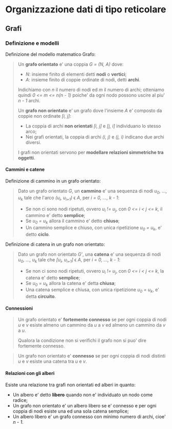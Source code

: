 # Organizzazione dati di tipo reticolare

## Grafi

### Definizione e modelli

Definizione del modello matematico Grafo:
> Un **grafo orientato** e' una coppia _G = (N, A)_ dove:
> * _N_: insieme finito di elementi detti **nodi** o **vertici**;
> * _A_: insieme finito di coppie ordinate di nodi, detti **archi**.
> 
> Indichiamo con _n_ il numero di nodi ed _m_ il numero di archi; otteniamo quindi _0 <= m <= n(n - 1)_ poiche' da ogni nodo possono uscire al piu' _n - 1_ archi.
> 
> Un **grafo non orientato** e' un grafo dove l'insieme _A_ e' composto da coppie non ordinate _[i, j]_:
> * La coppia di archi **non orientati** _[i, j]_ e _[j, i]_ individuano lo stesso arco;
> * Nei grafi orientati, la coppia di archi _(i, j)_ e _(j, i)_ indicano due archi diversi.
>
> I grafi non orientati servono per **modellare relazioni simmetriche tra oggetti**.

#### Cammini e catene

Definizione di cammino in un grafo orientato:
> Dato un grafo orientato _G_, un **cammino** e' una sequenza di nodi _u<sub>0</sub>, ..., u<sub>k</sub>_ tale che l'arco _(u<sub>i</sub>, u<sub>i+1</sub>)_ ϵ _A_, per _i = 0, ..., k - 1_:
> * Se non ci sono nodi ripetuti, ovvero _u<sub>i</sub> != u<sub>j</sub>_, con _0 <= i < j <= k_, il cammino e' detto **semplice**;
> * Se _u<sub>0</sub> = u<sub>k</sub>_ allora il cammino e' detto **chiuso**;
> * Un cammino semplice e chiuso, con unica ripetizione _u<sub>0</sub> = u<sub>k</sub>_, e' detto **ciclo**.

Definizione di catena in un grafo non orientato:
> Dato un grafo non orientato _G'_, una **catena** e' una sequenza di nodi _u<sub>0</sub>, ..., u<sub>k</sub>_ tale che _[u<sub>i</sub>, u<sub>i+1</sub>]_ ϵ _A_, per _i = 0, ..., k - 1_:
> * Se non ci sono nodi ripetuti, ovvero _u<sub>i</sub> != u<sub>j</sub>_, con _0 <= i < j <= k_, la catena e' detto **semplice**;
> * Se _u<sub>0</sub> = u<sub>k</sub>_ allora la catena e' detta **chiusa**;
> * Una catena semplice e chiusa, con unica ripetizione _u<sub>0</sub> = u<sub>k</sub>_, e' detta **circuito**.

#### Connessioni

> Un grafo orientato e' **fortemente connesso** se per ogni coppia di nodi _u_ e _v_ esiste almeno un cammino da _u_ a _v_ ed almeno un cammino da _v_ a _u_.
> 
> Qualora la condizione non si verifichi il grafo non si puo' dire fortemente connesso.

> Un grafo non orientato e' **connesso** se per ogni coppia di nodi distinti _u_ e _v_ esiste una catena tra _u_ e _v_.


#### Relazioni con gli alberi

Esiste una relazione tra grafi non orientati ed alberi in quanto:
* Un albero e' detto **libero** quando non e' individuato un nodo come radice;
* Un grafo non orientato e' un albero libero se e' connesso e per ogni coppia di nodi esiste una ed una sola catena semplice;
* Un albero libero e' un grafo connesso con minimo numero di archi, cioe' _n - 1_.
